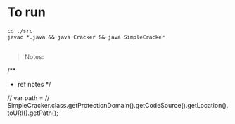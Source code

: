 # To run 

```
cd ./src
javac *.java && java Cracker && java SimpleCracker
```


##
>Notes:


  /**
   * ref notes
   */

  // var path =
  // SimpleCracker.class.getProtectionDomain().getCodeSource().getLocation().toURI().getPath();

  